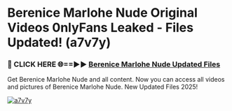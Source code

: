 # Berenice Marlohe Nude Original Videos 0nlyFans Leaked - Files Updated! (a7v7y)

<h3>🔴 CLICK HERE 🌐==►► <a href="https://tinyurl.com/yc6ubb5a" rel="nofollow">Berenice Marlohe Nude Updated Files</a></h3>

Get Berenice Marlohe Nude and all content. Now you can access all videos and pictures of Berenice Marlohe Nude. New Updated Files 2025!

[![a7v7y](https://i.imgur.com/7eu0CRL.gif)](https://tinyurl.com/yc6ubb5a)
